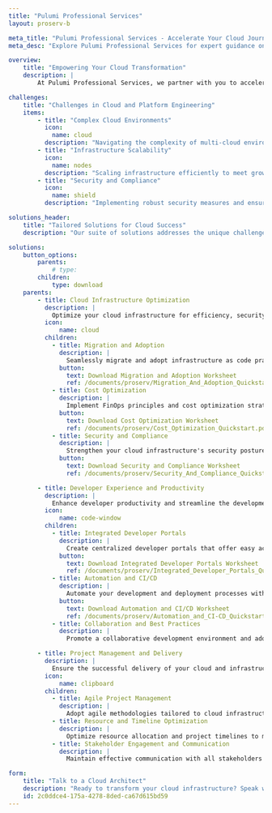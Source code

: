 ```yaml
---
title: "Pulumi Professional Services"
layout: proserv-b

meta_title: "Pulumi Professional Services - Accelerate Your Cloud Journey"
meta_desc: "Explore Pulumi Professional Services for expert guidance on cloud infrastructure, automation, and best practices to streamline your cloud journey."

overview:
    title: "Empowering Your Cloud Transformation"
    description: |
        At Pulumi Professional Services, we partner with you to accelerate your cloud transformation journey. Leveraging our deep expertise in infrastructure as code (IaC), we provide tailored solutions that enhance your cloud and platform engineering efforts, ensuring a seamless, secure, and scalable cloud environment.

challenges:
    title: "Challenges in Cloud and Platform Engineering"
    items:
        - title: "Complex Cloud Environments"
          icon:
            name: cloud
          description: "Navigating the complexity of multi-cloud environments and ensuring consistent infrastructure across platforms."
        - title: "Infrastructure Scalability"
          icon:
            name: nodes
          description: "Scaling infrastructure efficiently to meet growing demands while maintaining performance and cost-effectiveness."
        - title: "Security and Compliance"
          icon:
            name: shield
          description: "Implementing robust security measures and ensuring compliance across all cloud services and infrastructure."

solutions_header:
    title: "Tailored Solutions for Cloud Success"
    description: "Our suite of solutions addresses the unique challenges of cloud and platform engineering, ensuring your infrastructure is efficient, secure, and ready for the future."

solutions:
    button_options:
        parents:
            # type:
        children:
            type: download
    parents:
        - title: Cloud Infrastructure Optimization
          description: |
            Optimize your cloud infrastructure for efficiency, security, and scalability with Pulumi's expert guidance. Tailor your environment to meet the demands of modern applications and workflows.
          icon:
              name: cloud
          children:
            - title: Migration and Adoption
              description: |
                Seamlessly migrate and adopt infrastructure as code practices with Pulumi's expertise. Transition from AWS CloudFormation, Terraform, AWS CDK, and other IaC tools to a unified Pulumi ecosystem, enhancing your cloud infrastructure's flexibility and maintainability.
              button:
                text: Download Migration and Adoption Worksheet
                ref: /documents/proserv/Migration_And_Adoption_Quickstart.pdf
            - title: Cost Optimization
              description: |
                Implement FinOps principles and cost optimization strategies to ensure your cloud spending is efficient and aligned with your business objectives. Gain insights into usage patterns and optimize resources to reduce costs without sacrificing performance.
              button:
                text: Download Cost Optimization Worksheet
                ref: /documents/proserv/Cost_Optimization_Quickstart.pdf
            - title: Security and Compliance
              description: |
                Strengthen your cloud infrastructure's security posture and ensure compliance with industry standards. Pulumi helps you implement robust security frameworks and compliance checks, safeguarding your data and applications in the cloud.
              button:
                text: Download Security and Compliance Worksheet
                ref: /documents/proserv/Security_And_Compliance_Quickstart.pdf

        - title: Developer Experience and Productivity
          description: |
            Enhance developer productivity and streamline the development lifecycle with integrated tools and practices. Foster a culture of innovation and efficiency across your development teams.
          icon:
              name: code-window
          children:
            - title: Integrated Developer Portals
              description: |
                Create centralized developer portals that offer easy access to tools, documentation, and resources. Improve collaboration and streamline workflows to boost productivity and innovation.
              button:
                text: Download Integrated Developer Portals Worksheet
                ref: /documents/proserv/Integrated_Developer_Portals_Quickstart.pdf
            - title: Automation and CI/CD
              description: |
                Automate your development and deployment processes with Pulumi's CI/CD integrations. Achieve faster release cycles and more reliable builds, enabling your team to focus on delivering value.
              button:
                text: Download Automation and CI/CD Worksheet
                ref: /documents/proserv/Automation_and_CI-CD_Quickstart.pdf
            - title: Collaboration and Best Practices
              description: |
                Promote a collaborative development environment and adopt best practices for cloud-native development. Leverage Pulumi's expertise to build a culture of continuous improvement and learning.

        - title: Project Management and Delivery
          description: |
            Ensure the successful delivery of your cloud and infrastructure projects with Pulumi's project management expertise. From planning to execution, manage projects efficiently and meet your strategic goals.
          icon:
              name: clipboard
          children:
            - title: Agile Project Management
              description: |
                Adopt agile methodologies tailored to cloud infrastructure projects. Pulumi's approach to agile project management ensures flexibility, continuous improvement, and customer-centric delivery.
            - title: Resource and Timeline Optimization
              description: |
                Optimize resource allocation and project timelines to meet your infrastructure goals. Pulumi helps you balance project demands with available resources, ensuring timely and efficient delivery.
            - title: Stakeholder Engagement and Communication
              description: |
                Maintain effective communication with all stakeholders throughout the project lifecycle. Pulumi's project management practices ensure transparency, alignment, and satisfaction across teams and stakeholders.

form:
    title: "Talk to a Cloud Architect"
    description: "Ready to transform your cloud infrastructure? Speak with a Pulumi architect today to explore how our professional services can accelerate your cloud journey."
    id: 2c0ddce4-175a-4278-8ded-ca67d615bd59
---
```


